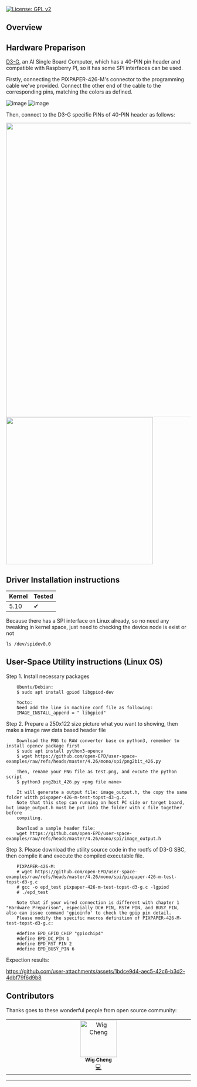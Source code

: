 [![License: GPL v2](https://img.shields.io/badge/License-GPL%20v2-blue.svg)](https://www.gnu.org/licenses/old-licenses/gpl-2.0.en.html)

## Overview

## Hardware Preparison

[D3-G](https://topst.ai/product/g/d3), an AI Single Board Computer, which has a 40-PIN pin header and compatible with Raspberry PI, so it has some SPI interfaces can be used.

Firstly, connecting the PIXPAPER-426-M's connector to the programming cable we've provided. Connect the other end of the cable to the corresponding pins, matching the colors as defined.

![image](https://github.com/user-attachments/assets/af657fcd-c5c5-4a54-b7a7-40c95f902b9c)
![image](https://github.com/user-attachments/assets/6ae059a1-9711-4d93-b800-46bffb24d128)



Then, connect to the D3-G specific PINs of 40-PIN header as follows:

<img src="https://github.com/user-attachments/assets/d401dc80-7faa-4536-b914-a8caaaaeff19" width="800"> <br>
<img src="https://github.com/user-attachments/assets/cfbe02b8-f010-4449-88ae-38e6ea221e81" width="400"> <br>





## Driver Installation instructions

|Kernel|Tested|
|---|---|
| 5.10 |&#10004;|

Because there has a SPI interface on Linux already, so no need any tweaking in kernel space, just need to checking the device node is exist or not <br>

    ls /dev/spidev0.0
 

## User-Space Utility instructions (Linux OS)

Step 1. Install necessary packages

        Ubuntu/Debian:
        $ sudo apt install gpiod libgpiod-dev

        Yocto:
        Need add the line in machine conf file as following:
        IMAGE_INSTALL_append = " libgpiod"


Step 2. Prepare a 250x122 size picture what you want to showing, then make a image raw data based header file

        Download the PNG to RAW converter base on python3, remember to install opencv package first
        $ sudo apt install python3-opencv
        $ wget https://github.com/open-EPD/user-space-examples/raw/refs/heads/master/4.26/mono/spi/png2bit_426.py

        Then, rename your PNG file as test.png, and excute the python script
        $ python3 png2bit_426.py <png file name>

        It will generate a output file: image_output.h, the copy the same folder witth pixpaper-426-m-test-topst-d3-g.c.
        Note that this step can running on host PC side or target board, but image_output.h must be put into the folder with c file together before 
        compiling.

        Download a sample header file:
        wget https://github.com/open-EPD/user-space-examples/raw/refs/heads/master/4.26/mono/spi/image_output.h


Step 3. Please download the utility source code in the rootfs of D3-G SBC, then compile it and execute the compiled executable file.

        PIXPAPER-426-M:
        # wget https://github.com/open-EPD/user-space-examples/raw/refs/heads/master/4.26/mono/spi/pixpaper-426-m-test-topst-d3-g.c
        # gcc -o epd_test pixpaper-426-m-test-topst-d3-g.c -lgpiod
        # ./epd_test

        Note that if your wired connection is different with chapter 1 "Hardware Preparison", especially DC# PIN, RST# PIN, and BUSY PIN, also can issue command 'gpioinfo' to check the gpip pin detail. 
        Please modify the specific macros definition of PIXPAPER-426-M-test-topst-d3-g.c:

        #define EPD_GPIO_CHIP "gpiochip4"
        #define EPD_DC_PIN 1
        #define EPD_RST_PIN 2
        #define EPD_BUSY_PIN 6


Expection results: <br>

https://github.com/user-attachments/assets/1bdce9d4-aec5-42c6-b3d2-4dbf79f6d9b8






## Contributors

Thanks goes to these wonderful people from open source community:

<!-- ALL-CONTRIBUTORS-LIST:START - Do not remove or modify this section -->
<!-- prettier-ignore-start -->
<!-- markdownlint-disable -->
<table>
  <tbody>
    <tr>
        <td align="center" valign="top" width="14.28%"><a href="https://github.com/wigcheng"><img src="https://avatars.githubusercontent.com/u/7148592?v=4" width="100px;" alt="Wig Cheng"/><br /><sub><b>Wig Cheng</b></sub></a><br /><a href="https://github.com/wigcheng/open-epd/commits?author=wigcheng" title="Code">💻</a></td>
    </tr>
  </tbody>
</table>

<!-- markdownlint-restore -->
<!-- prettier-ignore-end -->

<!-- ALL-CONTRIBUTORS-LIST:END -->

---

